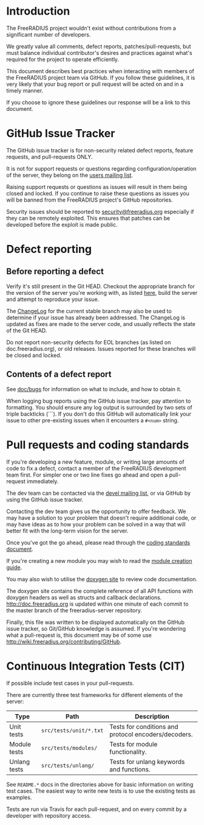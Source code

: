 Introduction
============

The FreeRADIUS project wouldn't exist without contributions from a significant number of developers.

We greatly value all comments, defect reports, patches/pull-requests, but must balance individual
contributor's desires and practices against what's required for the project to operate efficiently.

This document describes best practices when interacting with members of the FreeRADIUS project team
via GitHub.  If you follow these guidelines, it is very likely that your bug report or pull request will
be acted on and in a timely manner.

If you choose to ignore these guidelines our response will be a link to this document.


GitHub Issue Tracker
====================

The GitHub issue tracker is for non-security related defect reports, feature requests, and
pull-requests ONLY.

It is not for support requests or questions regarding configuration/operation of the server, they
belong on the [users mailing list](http://freeradius.org/list/users.html).

Raising support requests or questions as issues will result in them being closed and locked.  If you
continue to raise these questions as issues you will be banned from the FreeRADIUS project's GitHub
repositories.

Security issues should be reported to security@freeradius.org especially if they can be remotely
exploited.  This ensures that patches can be developed before the exploit is made public.

Defect reporting
================

Before reporting a defect
-------------------------

Verify it's still present in the Git HEAD.  Checkout the appropriate branch for the version of the
server you're working with, as listed [here](http://doc.freeradius.org), build the server and attempt
to reproduce your issue.

The [ChangeLog](https://github.com/FreeRADIUS/freeradius-server/blob/v3.0.x/doc/ChangeLog) for the
current stable branch may also be used to determine if your issue has already been addressed.
The ChangeLog is updated as fixes are made to the server code, and usually reflects the state of the
Git HEAD.

Do not report non-security defects for EOL branches (as listed on doc.freeradius.org), or old releases.
Issues reported for these branches will be closed and locked.


Contents of a defect report
---------------------------

See [doc/bugs](https://github.com/FreeRADIUS/freeradius-server/blob/master/doc/bugs.md) for information
on what to include, and how to obtain it.

When logging bug reports using the GitHub issue tracker, pay attention to formatting.  You should
ensure any log output is surrounded by two sets of triple backticks (```).  If you don't do this
GitHub will automatically link your issue to other pre-existing issues when it encounters a ``#<num>``
string.


Pull requests and coding standards
==================================

If you're developing a new feature, module, or writing large amounts of code to fix a defect, contact
a member of the FreeRADIUS development team first.  For simpler one or two line fixes go ahead and
open a pull-request immediately.

The dev team can be contacted via the [devel mailing list](http://freeradius.org/list/devel.html),
or via GitHub by using the GitHub issue tracker.

Contacting the dev team gives us the opportunity to offer feedback.  We may have a solution to your
problem that doesn't require additional code, or may have ideas as to how your problem can be solved
in a way that will better fit with the long-term vision for the server.

Once you've got the go ahead, please read through the
[coding standards document](http://wiki.freeradius.org/contributing/coding-standards).

If you're creating a new module you may wish to read the
[module creation guide](http://wiki.freeradius.org/contributing/Modules3).

You may also wish to utilise the [doxygen site](http://doc.freeradius.org) to review code documentation.

The doxygen site contains the complete reference of all API functions with doxygen headers as well
as structs and callback declarations.  http://doc.freeradius.org is updated within one minute of each
commit to the master branch of the freeradius-server repository.

Finally, this file was written to be displayed automatically on the GitHub issue tracker, so
Git/GitHub knowledge is assumed.  If you're wondering what a pull-request is, this document may be of
some use http://wiki.freeradius.org/contributing/GitHub.

Continuous Integration Tests (CIT)
==================================

If possible include test cases in your pull-requests.

There are currently three test frameworks for different elements of the server:

| Type         | Path                   | Description                                          |
|--------------|------------------------|------------------------------------------------------|
| Unit tests   | `src/tests/unit/*.txt` | Tests for conditions and protocol encoders/decoders. |
| Module tests | `src/tests/modules/`   | Tests for module functionality.                      |
| Unlang tests | `src/tests/unlang/`    | Tests for unlang keywords and functions.             |

See `README.*` docs in the directories above for basic information on writing test cases.  The easiest
way to write new tests is to use the existing tests as examples.

Tests are run via Travis for each pull-request, and on every commit by a developer with repository
access.

